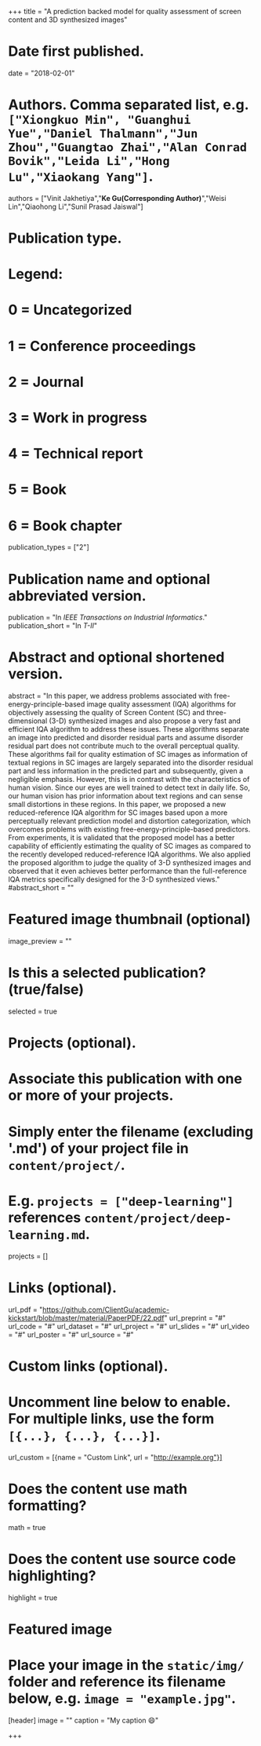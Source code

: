 +++
title = "A prediction backed model for quality assessment of screen content and 3D synthesized images"

# Date first published.
date = "2018-02-01"

# Authors. Comma separated list, e.g. `["Xiongkuo Min", "Guanghui Yue","Daniel Thalmann","Jun Zhou","Guangtao Zhai","Alan Conrad Bovik","Leida Li","Hong Lu","Xiaokang Yang"]`.
authors = ["Vinit Jakhetiya","**Ke Gu(Corresponding Author)**","Weisi Lin","Qiaohong Li","Sunil Prasad Jaiswal"]
# Publication type.
# Legend:
# 0 = Uncategorized
# 1 = Conference proceedings
# 2 = Journal
# 3 = Work in progress
# 4 = Technical report
# 5 = Book
# 6 = Book chapter
publication_types = ["2"]

# Publication name and optional abbreviated version.
publication = "In *IEEE Transactions on Industrial Informatics*."
publication_short = "In *T-II*"

# Abstract and optional shortened version.
abstract = "In this paper, we address problems associated with free-energy-principle-based image quality assessment (IQA) algorithms for objectively assessing the quality of Screen Content (SC) and three-dimensional (3-D) synthesized images and also propose a very fast and efficient IQA algorithm to address these issues. These algorithms separate an image into predicted and disorder residual parts and assume disorder residual part does not contribute much to the overall perceptual quality. These algorithms fail for quality estimation of SC images as information of textual regions in SC images are largely separated into the disorder residual part and less information in the predicted part and subsequently, given a negligible emphasis. However, this is in contrast with the characteristics of human vision. Since our eyes are well trained to detect text in daily life. So, our human vision has prior information about text regions and can sense small distortions in these regions. In this paper, we proposed a new reduced-reference IQA algorithm for SC images based upon a more perceptually relevant prediction model and distortion categorization, which overcomes problems with existing free-energy-principle-based predictors. From experiments, it is validated that the proposed model has a better capability of efficiently estimating the quality of SC images as compared to the recently developed reduced-reference IQA algorithms. We also applied the proposed algorithm to judge the quality of 3-D synthesized images and observed that it even achieves better performance than the full-reference IQA metrics specifically designed for the 3-D synthesized views."
#abstract_short = ""

# Featured image thumbnail (optional)
image_preview = ""

# Is this a selected publication? (true/false)
selected = true

# Projects (optional).
#   Associate this publication with one or more of your projects.
#   Simply enter the filename (excluding '.md') of your project file in `content/project/`.
#   E.g. `projects = ["deep-learning"]` references `content/project/deep-learning.md`.
projects = []

# Links (optional).
url_pdf = "https://github.com/ClientGu/academic-kickstart/blob/master/material/PaperPDF/22.pdf"
url_preprint = "#"
url_code = "#"
url_dataset = "#"
url_project = "#"
url_slides = "#"
url_video = "#"
url_poster = "#"
url_source = "#"

# Custom links (optional).
#   Uncomment line below to enable. For multiple links, use the form `[{...}, {...}, {...}]`.
 url_custom = [{name = "Custom Link", url = "http://example.org"}]

# Does the content use math formatting?
math = true

# Does the content use source code highlighting?
highlight = true

# Featured image
# Place your image in the `static/img/` folder and reference its filename below, e.g. `image = "example.jpg"`.
[header]
image = ""
caption = "My caption 😄"

+++
